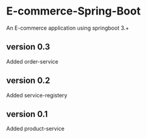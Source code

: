 # E-commerce-Spring-Boot
An E-commerce application using springboot 3.+

## version 0.3
Added order-service

## version 0.2
Added service-registery

## version 0.1
Added product-service

